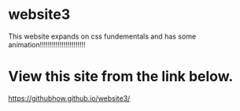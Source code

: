 # website3
This website expands on css fundementals and has some animation!!!!!!!!!!!!!!!!!!!!!!!
# View this site from the link below.
https://githubhow.github.io/website3/